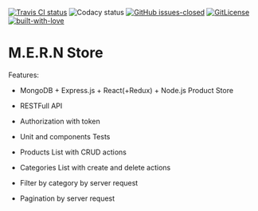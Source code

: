 [![Travis CI status](https://travis-ci.org/ingvr/test-store.svg?branch=master)](https://travis-ci.org/ingvr/test-store) ![Codacy status](https://api.codacy.com/project/badge/Grade/da089022058e449589819d955a4f5611?isInternal=true) [![GitHub issues-closed](https://img.shields.io/github/issues-closed/ingvr/test-store.svg)](https://GitHub.com/ingvr/test-store/issues?q=is%3Aissue+is%3Aclosed) [![GitLicense](https://gitlicense.com/badge/ingvr/test-store)](https://github.com/ingvr/test-store/blob/master/LICENSE) [![built-with-love](https://img.shields.io/badge/build%20with-%E2%9D%A4-green)](https://github.com/ingvr/)

# M.E.R.N Store

Features:

- MongoDB + Express.js + React(+Redux) + Node.js Product Store
- RESTFull API
- Authorization with token
- Unit and components Tests

- Products List with CRUD actions
- Categories List with create and delete actions
- Filter by category by server request
- Pagination by server request
